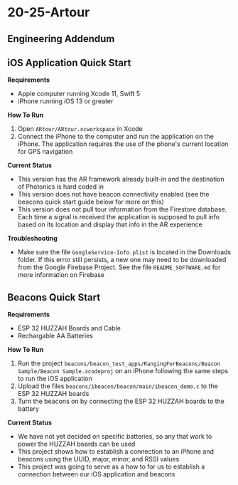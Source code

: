 # 20-25-Artour

## Engineering Addendum

## iOS Application Quick Start

**Requirements**
* Apple computer running Xcode 11, Swift 5
* iPhone running iOS 13 or greater

**How To Run**
1. Open `ARtour/ARtour.xcworkspace` in Xcode
2. Connect the iPhone to the computer and run the application on the iPhone. The application requires the use of the phone's current location for GPS navigation

**Current Status**
* This version has the AR framework already built-in and the destination of Photonics is hard coded in
* This version does not have beacon connectivity enabled (see the beacons quick start guide below for more on this)
* This version does not pull tour information from the Firestore database. Each time a signal is received the application is supposed to pull info based on its location and display that info in the AR experience

**Troubleshooting**
* Make sure the file `GoogleService-Info.plist` is located in the Downloads folder. If this error still persists, a new one may need to be downloaded from the Google Firebase Project. See the file `README_SOFTWARE.md` for more information on Firebase

## Beacons Quick Start

**Requirements**
* ESP 32 HUZZAH Boards and Cable
* Rechargable AA Batteries

**How To Run**
1. Run the project `beacons/beacon_test_apps/RangingForBeacons/Beacon Sample/Beacon Sample.xcodeproj` on an iPhone following the same steps to run the iOS application
2. Upload the files `beacons/ibeacon/beacon/main/ibeacon_demo.c` to the ESP 32 HUZZAH boards
3. Turn the beacons on by connecting the ESP 32 HUZZAH boards to the battery

**Current Status**
* We have not yet decided on specific batteries, so any that work to power the HUZZAH boards can be used
* This project shows how to establish a connection to an iPhone and beacons using the UUID, major, minor, and RSSI values
* This project was going to serve as a how to for us to establish a connection between our iOS application and beacons
